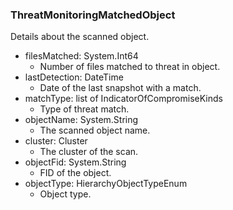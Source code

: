 ### ThreatMonitoringMatchedObject
Details about the scanned object.

- filesMatched: System.Int64
  - Number of files matched to threat in object.
- lastDetection: DateTime
  - Date of the last snapshot with a match.
- matchType: list of IndicatorOfCompromiseKinds
  - Type of threat match.
- objectName: System.String
  - The scanned object name.
- cluster: Cluster
  - The cluster of the scan.
- objectFid: System.String
  - FID of the object.
- objectType: HierarchyObjectTypeEnum
  - Object type.
